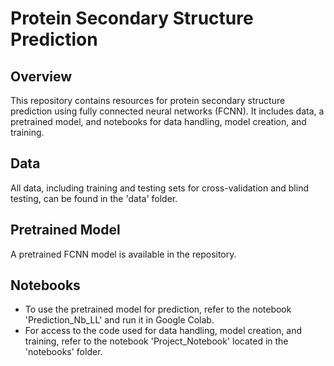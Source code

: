 # Protein Secondary Structure Prediction

## Overview
This repository contains resources for protein secondary structure prediction using fully connected neural networks (FCNN). It includes data, a pretrained model, and notebooks for data handling, model creation, and training.

## Data
All data, including training and testing sets for cross-validation and blind testing, can be found in the 'data' folder.

## Pretrained Model
A pretrained FCNN model is available in the repository.

## Notebooks
- To use the pretrained model for prediction, refer to the notebook 'Prediction_Nb_LL' and run it in Google Colab.
- For access to the code used for data handling, model creation, and training, refer to the notebook 'Project_Notebook' located in the 'notebooks' folder.

